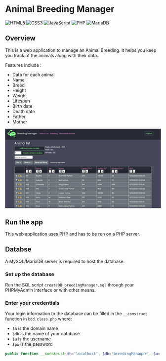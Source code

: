 # Animal Breeding Manager

![HTML5](https://img.shields.io/badge/html5-%23E34F26.svg?style=for-the-badge&logo=html5&logoColor=white) ![CSS3](https://img.shields.io/badge/css3-%231572B6.svg?style=for-the-badge&logo=css3&logoColor=white) ![JavaScript](https://img.shields.io/badge/javascript-%23323330.svg?style=for-the-badge&logo=javascript&logoColor=%23F7DF1E)
 ![PHP](https://img.shields.io/badge/php-%23777BB4.svg?style=for-the-badge&logo=php&logoColor=white) ![MariaDB](https://img.shields.io/badge/MariaDB-003545?style=for-the-badge&logo=mariadb&logoColor=white)

## Overview

This is a web application to manage an Animal Breeding. It helps you keep you track of the animals along with their data.

Features include :

- Data for each animal
- Name
- Breed
- Height
- Weight
- Lifespan
- Birth date
- Death date
- Father
- Mother

![Animal List](./readme_media/animal_list_screenshot.png)

## Run the app

This web application uses PHP and has to be run on a PHP server.

## Databse

A MySQL/MariaDB server is required to host the database.

### Set up the database

Run the SQL script `createDB_breedingManager.sql` through your PHPMyAdmin interface or with other means.

### Enter your credentials

Your login information to the database can be filled in the `__construct` function in `bdd.class.php` where:

- `$h` is the domain name
- `$db` is the name of your database
- `$u` is the username
- `$pw` is the password

```php
public function __construct($h='localhost', $db='breedingManager', $u='user_name', $pw='password')
```
